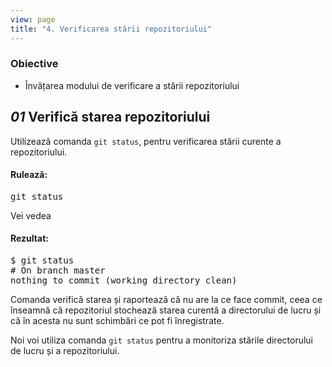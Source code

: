 ```yaml
---
view: page
title: "4. Verificarea stării repozitoriului"
---
```


<h3>Obiective</h3>

<ul><li>Învățarea modului de verificare a stării repozitoriului</li></ul>

<h2><em>01</em> Verifică starea repozitoriului</h2>

<p>Utilizează comanda <code>git status</code>, pentru verificarea stării curente a repozitoriului.</p>

<h4 class="h4-pre">Rulează:</h4>

<pre class="instructions">git status</pre>

<p>Vei vedea</p>

<h4 class="h4-pre">Rezultat:</h4>

<pre class="sample">$ git status
# On branch master
nothing to commit (working directory clean)</pre>

<p>Comanda verifică starea și raportează că nu are la ce face commit, ceea ce înseamnă că repozitoriul stochează starea curentă a directorului de lucru și că în acesta nu sunt schimbări ce pot fi înregistrate.</p>

<p>Noi voi utiliza comanda <code>git status</code> pentru a monitoriza stările directorului de lucru și a repozitoriului.</p>
